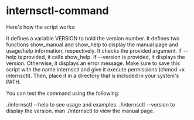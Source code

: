 # internsctl-command

Here's how the script works:

It defines a variable VERSION to hold the version number.
It defines two functions show_manual and show_help to display the manual page and usage/help information, respectively.
It checks the provided argument. If --help is provided, it calls show_help. If --version is provided, it displays the version. Otherwise, it displays an error message.
Make sure to save this script with the name internsctl and give it execute permissions (chmod +x internsctl). Then, place it in a directory that is included in your system's PATH.

You can test the command using the following:

./internsctl --help to see usage and examples.
./internsctl --version to display the version.
man ./internsctl to view the manual page.
